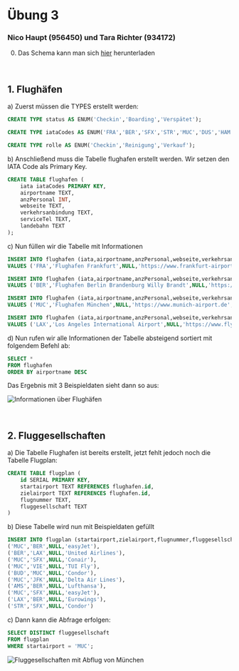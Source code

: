 # Übung 3
### Nico Haupt (956450) und Tara Richter (934172)

0. Das Schema kann man sich [hier]() herunterladen

&nbsp;

## 1. **Flughäfen**

a) Zuerst müssen die TYPES erstellt werden:

```SQL
CREATE TYPE status AS ENUM('Checkin','Boarding','Verspätet');

CREATE TYPE iataCodes AS ENUM('FRA','BER','SFX','STR','MUC','DUS','HAM','AMS','ZRH','VIE','LUX','PRG','BUD','JFK','LAX','MIA');

CREATE TYPE rolle AS ENUM('Checkin','Reinigung','Verkauf');


```

b) Anschließend muss die Tabelle flughafen erstellt werden. Wir setzen den IATA Code als Primary Key.

```SQL
CREATE TABLE flughafen (
	iata iataCodes PRIMARY KEY,
	airportname TEXT,
	anzPersonal INT,
	webseite TEXT,
	verkehrsanbindung TEXT,
	serviceTel TEXT,
	landebahn TEXT
);
```

c) Nun füllen wir die Tabelle mit Informationen

```SQL
INSERT INTO flughafen (iata,airportname,anzPersonal,webseite,verkehrsanbindung,serviceTel,landebahn)
VALUES ('FRA','Flughafen Frankfurt',NULL,'https://www.frankfurt-airport.com/de.html','Zug, Auto','0180 6 3724636','2800m');

INSERT INTO flughafen (iata,airportname,anzPersonal,webseite,verkehrsanbindung,serviceTel,landebahn)
VALUES ('BER','Flughafen Berlin Brandenburg Willy Brandt',NULL,'https://ber.berlin-airport.de/de.html','Zug, Auto','+49 30 6091 6091 0','3600m');

INSERT INTO flughafen (iata,airportname,anzPersonal,webseite,verkehrsanbindung,serviceTel,landebahn)
VALUES ('MUC','Flughafen München',NULL,'https://www.munich-airport.de','Zug, Auto','089 97500','4000m')

INSERT INTO flughafen (iata,airportname,anzPersonal,webseite,verkehrsanbindung,serviceTel,landebahn)
VALUES ('LAX','Los Angeles International Airport',NULL,'https://www.flylax.com','Zug, Auto','(855) 463-5252','2721m')
```

d) Nun rufen wir alle Informationen der Tabelle absteigend sortiert mit folgendem Befehl ab:

```SQL
SELECT *
FROM flughafen
ORDER BY airportname DESC
```

Das Ergebnis mit 3 Beispieldaten sieht dann so aus:

<img title="Informationen über Flughäfen" hight="700" src="https://github.com/s92854/Geodatenbanken/assets/134683810/302608a0-e470-495f-b832-079498ee59ea">

&nbsp;

## 2. **Fluggesellschaften**

a) Die Tabelle Flughafen ist bereits erstellt, jetzt fehlt jedoch noch die Tabelle Flugplan:

```SQL
CREATE TABLE flugplan (
	id SERIAL PRIMARY KEY,
	startairport TEXT REFERENCES flughafen.id,
	zielairport TEXT REFERENCES flughafen.id,
	flugnummer TEXT,
	fluggesellschaft TEXT
)
```

b) Diese Tabelle wird nun mit Beispieldaten gefüllt

```SQL
INSERT INTO flugplan (startairport,zielairport,flugnummer,fluggesellschaft) VALUES
('MUC','BER',NULL,'easyJet'),
('BER','LAX',NULL,'United Airlines'),
('MUC','SFX',NULL,'Conair'),
('MUC','VIE',NULL,'TUI Fly'),
('BUD','MUC',NULL,'Condor'),
('MUC','JFK',NULL,'Delta Air Lines'),
('AMS','BER',NULL,'Lufthansa'),
('MUC','SFX',NULL,'easyJet'),
('LAX','BER',NULL,'Eurowings'),
('STR','SFX',NULL,'Condor')
```

c) Dann kann die Abfrage erfolgen:

```SQL
SELECT DISTINCT fluggesellschaft
FROM flugplan
WHERE startairport = 'MUC';
```

<img title="Fluggesellschaften mit Abflug von München" hight="500" src="https://github.com/s92854/Geodatenbanken/assets/134683810/03f3ee22-0522-4098-b6f7-3c7b1cefa282">

